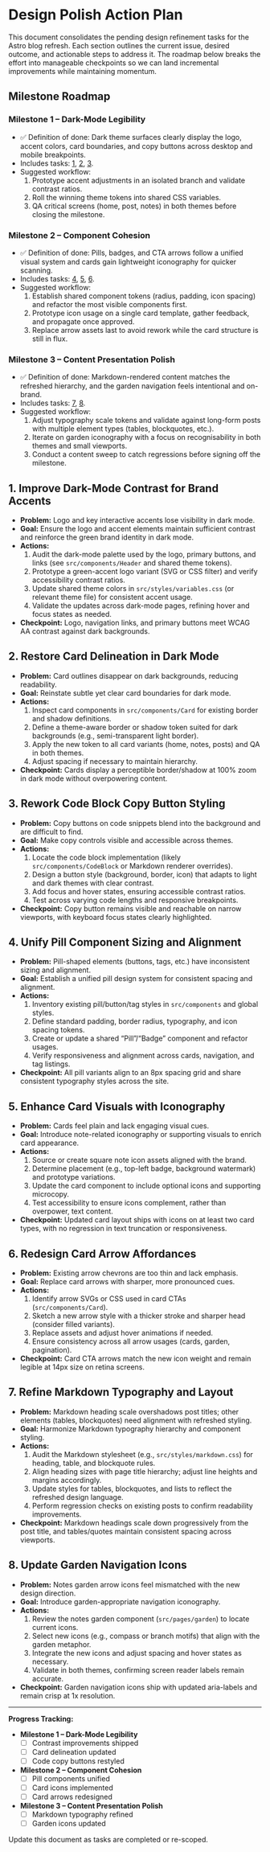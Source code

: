 # Design Polish Action Plan

This document consolidates the pending design refinement tasks for the Astro blog refresh. Each section outlines the current issue, desired outcome, and actionable steps to address it. The roadmap below breaks the effort into manageable checkpoints so we can land incremental improvements while maintaining momentum.

## Milestone Roadmap

### Milestone 1 – Dark-Mode Legibility
- ✅ Definition of done: Dark theme surfaces clearly display the logo, accent colors, card boundaries, and copy buttons across desktop and mobile breakpoints.
- Includes tasks: [1](#1-improve-dark-mode-contrast-for-brand-accents), [2](#2-restore-card-delineation-in-dark-mode), [3](#3-rework-code-block-copy-button-styling).
- Suggested workflow:
  1. Prototype accent adjustments in an isolated branch and validate contrast ratios.
  2. Roll the winning theme tokens into shared CSS variables.
  3. QA critical screens (home, post, notes) in both themes before closing the milestone.

### Milestone 2 – Component Cohesion
- ✅ Definition of done: Pills, badges, and CTA arrows follow a unified visual system and cards gain lightweight iconography for quicker scanning.
- Includes tasks: [4](#4-unify-pill-component-sizing-and-alignment), [5](#5-enhance-card-visuals-with-iconography), [6](#6-redesign-card-arrow-affordances).
- Suggested workflow:
  1. Establish shared component tokens (radius, padding, icon spacing) and refactor the most visible components first.
  2. Prototype icon usage on a single card template, gather feedback, and propagate once approved.
  3. Replace arrow assets last to avoid rework while the card structure is still in flux.

### Milestone 3 – Content Presentation Polish
- ✅ Definition of done: Markdown-rendered content matches the refreshed hierarchy, and the garden navigation feels intentional and on-brand.
- Includes tasks: [7](#7-refine-markdown-typography-and-layout), [8](#8-update-garden-navigation-icons).
- Suggested workflow:
  1. Adjust typography scale tokens and validate against long-form posts with multiple element types (tables, blockquotes, etc.).
  2. Iterate on garden iconography with a focus on recognisability in both themes and small viewports.
  3. Conduct a content sweep to catch regressions before signing off the milestone.

## 1. Improve Dark-Mode Contrast for Brand Accents
- **Problem:** Logo and key interactive accents lose visibility in dark mode.
- **Goal:** Ensure the logo and accent elements maintain sufficient contrast and reinforce the green brand identity in dark mode.
- **Actions:**
  1. Audit the dark-mode palette used by the logo, primary buttons, and links (see `src/components/Header` and shared theme tokens).
  2. Prototype a green-accent logo variant (SVG or CSS filter) and verify accessibility contrast ratios.
  3. Update shared theme colors in `src/styles/variables.css` (or relevant theme file) for consistent accent usage.
  4. Validate the updates across dark-mode pages, refining hover and focus states as needed.
- **Checkpoint:** Logo, navigation links, and primary buttons meet WCAG AA contrast against dark backgrounds.

## 2. Restore Card Delineation in Dark Mode
- **Problem:** Card outlines disappear on dark backgrounds, reducing readability.
- **Goal:** Reinstate subtle yet clear card boundaries for dark mode.
- **Actions:**
  1. Inspect card components in `src/components/Card` for existing border and shadow definitions.
  2. Define a theme-aware border or shadow token suited for dark backgrounds (e.g., semi-transparent light border).
  3. Apply the new token to all card variants (home, notes, posts) and QA in both themes.
  4. Adjust spacing if necessary to maintain hierarchy.
- **Checkpoint:** Cards display a perceptible border/shadow at 100% zoom in dark mode without overpowering content.

## 3. Rework Code Block Copy Button Styling
- **Problem:** Copy buttons on code snippets blend into the background and are difficult to find.
- **Goal:** Make copy controls visible and accessible across themes.
- **Actions:**
  1. Locate the code block implementation (likely `src/components/CodeBlock` or Markdown renderer overrides).
  2. Design a button style (background, border, icon) that adapts to light and dark themes with clear contrast.
  3. Add focus and hover states, ensuring accessible contrast ratios.
  4. Test across varying code lengths and responsive breakpoints.
- **Checkpoint:** Copy button remains visible and reachable on narrow viewports, with keyboard focus states clearly highlighted.

## 4. Unify Pill Component Sizing and Alignment
- **Problem:** Pill-shaped elements (buttons, tags, etc.) have inconsistent sizing and alignment.
- **Goal:** Establish a unified pill design system for consistent spacing and alignment.
- **Actions:**
  1. Inventory existing pill/button/tag styles in `src/components` and global styles.
  2. Define standard padding, border radius, typography, and icon spacing tokens.
  3. Create or update a shared “Pill”/“Badge” component and refactor usages.
  4. Verify responsiveness and alignment across cards, navigation, and tag listings.
- **Checkpoint:** All pill variants align to an 8px spacing grid and share consistent typography styles across the site.

## 5. Enhance Card Visuals with Iconography
- **Problem:** Cards feel plain and lack engaging visual cues.
- **Goal:** Introduce note-related iconography or supporting visuals to enrich card appearance.
- **Actions:**
  1. Source or create square note icon assets aligned with the brand.
  2. Determine placement (e.g., top-left badge, background watermark) and prototype variations.
  3. Update the card component to include optional icons and supporting microcopy.
  4. Test accessibility to ensure icons complement, rather than overpower, text content.
- **Checkpoint:** Updated card layout ships with icons on at least two card types, with no regression in text truncation or responsiveness.

## 6. Redesign Card Arrow Affordances
- **Problem:** Existing arrow chevrons are too thin and lack emphasis.
- **Goal:** Replace card arrows with sharper, more pronounced cues.
- **Actions:**
  1. Identify arrow SVGs or CSS used in card CTAs (`src/components/Card`).
  2. Sketch a new arrow style with a thicker stroke and sharper head (consider filled variants).
  3. Replace assets and adjust hover animations if needed.
  4. Ensure consistency across all arrow usages (cards, garden, pagination).
- **Checkpoint:** Card CTA arrows match the new icon weight and remain legible at 14px size on retina screens.

## 7. Refine Markdown Typography and Layout
- **Problem:** Markdown heading scale overshadows post titles; other elements (tables, blockquotes) need alignment with refreshed styling.
- **Goal:** Harmonize Markdown typography hierarchy and component styling.
- **Actions:**
  1. Audit the Markdown stylesheet (e.g., `src/styles/markdown.css`) for heading, table, and blockquote rules.
  2. Align heading sizes with page title hierarchy; adjust line heights and margins accordingly.
  3. Update styles for tables, blockquotes, and lists to reflect the refreshed design language.
  4. Perform regression checks on existing posts to confirm readability improvements.
- **Checkpoint:** Markdown headings scale down progressively from the post title, and tables/quotes maintain consistent spacing across viewports.

## 8. Update Garden Navigation Icons
- **Problem:** Notes garden arrow icons feel mismatched with the new design direction.
- **Goal:** Introduce garden-appropriate navigation iconography.
- **Actions:**
  1. Review the notes garden component (`src/pages/garden`) to locate current icons.
  2. Select new icons (e.g., compass or branch motifs) that align with the garden metaphor.
  3. Integrate the new icons and adjust spacing and hover states as necessary.
  4. Validate in both themes, confirming screen reader labels remain accurate.
- **Checkpoint:** Garden navigation icons ship with updated aria-labels and remain crisp at 1x resolution.

---

**Progress Tracking:**
- **Milestone 1 – Dark-Mode Legibility**
  - [ ] Contrast improvements shipped
  - [ ] Card delineation updated
  - [ ] Code copy buttons restyled
- **Milestone 2 – Component Cohesion**
  - [ ] Pill components unified
  - [ ] Card icons implemented
  - [ ] Card arrows redesigned
- **Milestone 3 – Content Presentation Polish**
  - [ ] Markdown typography refined
  - [ ] Garden icons updated

Update this document as tasks are completed or re-scoped.
